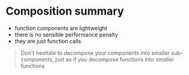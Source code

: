 # Composition summary

- function components are lightweight
- there is no sensible performance penalty
- they are just function calls

> Don't hesitate to decompose your components into smaller sub-components, just as if you decompose functions into smaller functions

